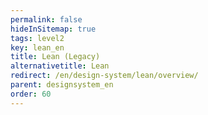 ```yaml
---
permalink: false
hideInSitemap: true
tags: level2
key: lean_en
title: Lean (Legacy)
alternativetitle: Lean
redirect: /en/design-system/lean/overview/
parent: designsystem_en
order: 60
---
```

